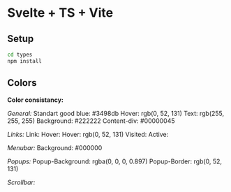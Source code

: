 # Svelte + TS + Vite

## Setup

```bash
cd types
npm install
```

## Colors

**Color consistancy:**

_General:_
Standart good blue: #3498db
Hover: rgb(0, 52, 131)
Text: rgb(255, 255, 255)
Background: #222222
Content-div: #00000045

_Links:_
Link:
Hover: Hover: rgb(0, 52, 131)
Visited:
Active:

_Menubar:_
Background: #000000

_Popups:_
Popup-Background: rgba(0, 0, 0, 0.897)
Popup-Border: rgb(0, 52, 131)

_Scrollbar:_

